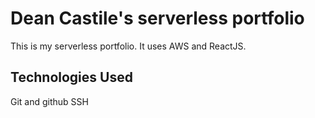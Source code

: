 # Dean Castile's serverless portfolio

This is my serverless portfolio. It uses AWS and ReactJS.

## Technologies Used

Git and github
SSH
